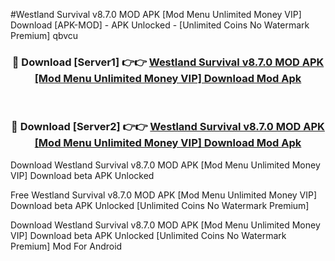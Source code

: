 #Westland Survival v8.7.0 MOD APK [Mod Menu Unlimited Money VIP] Download [APK-MOD] - APK Unlocked - [Unlimited Coins No Watermark Premium] qbvcu



<div align="center">

<h3>🔴 Download [Server1] 👉👉 <a href="https://momento.my/?title=Westland_Survival_v8.7.0_MOD_APK_[Mod_Menu_Unlimited_Money_VIP]_Download">Westland Survival v8.7.0 MOD APK [Mod Menu Unlimited Money VIP] Download Mod Apk</a></h3><br>

<h3>🔴 Download [Server2] 👉👉 <a href="https://momento.my/?title=Westland_Survival_v8.7.0_MOD_APK_[Mod_Menu_Unlimited_Money_VIP]_Download">Westland Survival v8.7.0 MOD APK [Mod Menu Unlimited Money VIP] Download Mod Apk</a></h3>
</div>



Download Westland Survival v8.7.0 MOD APK [Mod Menu Unlimited Money VIP] Download beta APK Unlocked

Free Westland Survival v8.7.0 MOD APK [Mod Menu Unlimited Money VIP] Download beta APK Unlocked [Unlimited Coins No Watermark Premium]

Download Westland Survival v8.7.0 MOD APK [Mod Menu Unlimited Money VIP] Download beta APK Unlocked [Unlimited Coins No Watermark Premium] Mod For Android
